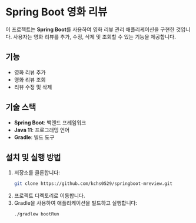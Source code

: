 # Spring Boot 영화 리뷰

이 프로젝트는 **Spring Boot**를 사용하여 영화 리뷰 관리 애플리케이션을 구현한 것입니다. 사용자는 영화 리뷰를 추가, 수정, 삭제 및 조회할 수 있는 기능을 제공합니다.

## 기능
- 영화 리뷰 추가
- 영화 리뷰 조회
- 리뷰 수정 및 삭제

## 기술 스택
- **Spring Boot**: 백엔드 프레임워크
- **Java 11**: 프로그래밍 언어
- **Gradle**: 빌드 도구

## 설치 및 실행 방법
1. 저장소를 클론합니다:
   ```bash
   git clone https://github.com/kchs0529/springboot-mreview.git
2. 프로젝트 디렉토리로 이동합니다.
3. Gradle을 사용하여 애플리케이션을 빌드하고 실행합니다:
   ```bash
   ./gradlew bootRun
